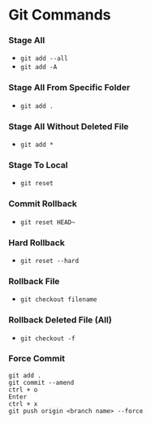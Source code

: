# Git Commands

### Stage All
- `git add --all`
- `git add -A`

### Stage All From Specific Folder
- `git add .`

### Stage All Without Deleted File 
- `git add *`

### Stage To Local
- `git reset`

### Commit Rollback
- `git reset HEAD~`

### Hard Rollback
- `git reset --hard`

### Rollback File
- `git checkout filename`

### Rollback Deleted File (All)
- `git checkout -f`

### Force Commit

`git add .`\
`git commit --amend` \
`ctrl + o`\
`Enter`\
`ctrl + x`\
`git push origin <branch name> --force`
